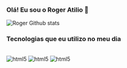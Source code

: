 ### Olá! Eu sou o Roger Atilio 👋

![Roger Github stats](https://github-readme-stats.vercel.app/api?username=Rogeeer1&show_icons=true&theme=dracula)

### Tecnologias que eu utilizo no meu dia

<div style="display: inline_block"><br/>
   <img alt="html5" src="https://img.shields.io/badge/HTML5-E34F26?style=for-the-badge&logo=html5&logoColor=white"/>
   <img alt="html5" src="https://img.shields.io/badge/CSS3-1572B6?style=for-the-badge&logo=css3&logoColor=white"/>
   <img alt="html5" src="https://img.shields.io/badge/Python-3776AB?style=for-the-badge&logo=python&logoColor=white"/>
   </div><br/>

